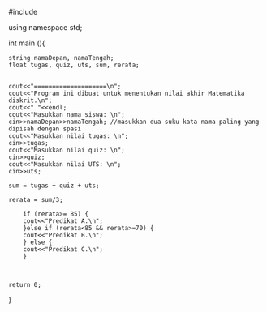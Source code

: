 #include <iostream>

using namespace std;

int main (){
	
	string namaDepan, namaTengah;
	float tugas, quiz, uts, sum, rerata;
	
	
	cout<<"====================\n";
	cout<<"Program ini dibuat untuk menentukan nilai akhir Matematika diskrit.\n";
	cout<<" "<<endl;
	cout<<"Masukkan nama siswa: \n";
	cin>>namaDepan>>namaTengah; //masukkan dua suku kata nama paling yang dipisah dengan spasi
	cout<<"Masukkan nilai tugas: \n";
	cin>>tugas;
	cout<<"Masukkan nilai quiz: \n";
	cin>>quiz;
	cout<<"Masukkan nilai UTS: \n";
	cin>>uts;
	
	sum = tugas + quiz + uts;
	
	rerata = sum/3;
	
		if (rerata>= 85) {
		cout<<"Predikat A.\n";
		}else if (rerata<85 && rerata>=70) {
		cout<<"Predikat B.\n";
	    } else {
		cout<<"Predikat C.\n";
	    }
       

	
	return 0;
	
}
	
	

